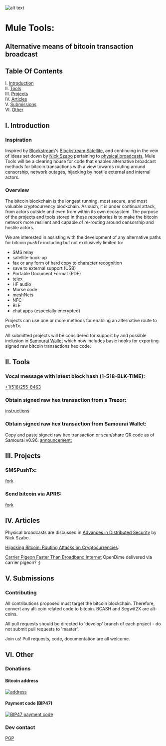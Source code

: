 ![alt text](http://78.media.tumblr.com/9bd864d40a068728c446797cd67b92b3/tumblr_inline_oydq7f74eO1tu47rq_500.png "Mule Tools")

# Mule Tools: 

## Alternative means of bitcoin transaction broadcast

## Table Of Contents

I. [Introduction](#i-introduction)  
II. [Tools](#ii-tools)  
III. [Projects](#iii-projects)  
IV. [Articles](#iv-articles)  
V. [Submissions](#v-submissions)  
VI. [Other](#vi-other)  

## I. Introduction

### Inspiration

Inspired by [Blockstream](https://blockstream.com)'s [Blockstream Satellite](https://blockstream.com/2017/08/15/announcing-blockstream-satellite.html), and continuing in the vein of ideas set down by [Nick Szabo](http://unenumerated.blogspot.fr/) pertaining to [physical broadcasts](http://nakamotoinstitute.org/advances-in-distributed-security/), Mule Tools will be a clearing house for code that enables alternative broadcast methods for bitcoin transactions with a view towards routing around censorship, network outages, hijacking by hostile external and internal actors.

### Overview

The bitcoin blockchain is the longest running, most secure, and most valuable cryptocurrency blockchain. As such, it is under continual attack, from actors outside and even from within its own ecosystem. The purpose of the projects and tools stored in these repositories is to make the bitcoin network more resilient and capable of re-routing around censorship and hostile actors.

We are interested in assisting with the development of any alternative paths for bitcoin *pushTx* including but not exclusively limited to:

- SMS relay
- satellite hook-up
- fax or any form of hard copy to character recognition
- save to external support (USB)
- Portable Document Format (PDF)
- telex
- HF audio
- Morse code
- meshNets
- NFC
- BLE
- chat apps (especially encrypted)

Projects can use one or more methods for enabling an alternative route to *pushTx*.

All submitted projects will be considered for support by and possible inclusion in [Samourai Wallet](https://samouraiwallet.com) which now includes basic hooks for exporting signed raw bitcoin transactions hex code.  
 
## II. Tools

### Vocal message with latest block hash (1-518-BLK-TIME):
[+1(518)255-8463](tel:0015182558463)

### Obtain signed raw hex transaction from a Trezor:
[instructions](http://archive.is/iWTdV) 

### Obtain signed raw hex transaction from Samourai Wallet:
Copy and paste signed raw hex transaction or scan/share QR code as of Samourai v0.96. [announcement:](https://twitter.com/SamouraiWallet/status/922074806467661826)


## III. Projects

### SMSPushTx:
[fork](https://github.com/muletools/smspushtx)

### Send bitcoin via APRS:
[fork](https://github.com/muletools/bitcoin_aprs)

## IV. Articles

Physical broadcasts are discussed in [Advances in Distributed Security](http://nakamotoinstitute.org/advances-in-distributed-security/) by Nick Szabo.

[Hijacking Bitcoin: Routing Attacks on Cryptocurrencies](https://btc-hijack.ethz.ch).

[Carrier Pigeon Faster Than Broadband Internet](https://m.phys.org/news/2009-09-carrier-pigeon-faster-broadband-internet.html) OpenDime delivered via carrier pigeon? ;)

## V. Submissions

### Contributing

All contributions proposed must target the bitcoin blockchain. Therefore, convert any alt-coin related code to bitcoin. BCASH and Segwit2X are alt-coins.

All pull requests should be directed to 'develop' branch of each project - do not submit pull requests to 'master'.

Join us! Pull requests, code, documentation are all welcome.

## VI. Other

### Donations

#### Bitcoin address

[![address](http://api.qrserver.com/v1/create-qr-code/?color=000000&bgcolor=FFFFFF&data=3CVpeDSsauNRWiWeXWRrgc5eFUpujtN7Wo&qzone=1&margin=0&size=200x200&ecc=L)](http://srv1.yogh.io/#addr:id:3CVpeDSsauNRWiWeXWRrgc5eFUpujtN7Wo)

#### Payment code (BIP47)

[![BIP47 payment code](http://api.qrserver.com/v1/create-qr-code/?color=000000&bgcolor=FFFFFF&data=PM8TJMeBnYUBZd9ZbTxSLJQgLj3ucKJ2tfnvBJmq55q6ictCiNdcAcqmk7syurrUr6JuwxSA2ereAXmd5w1Ljd3UGwsopj1EJsddEHq6feRH7C6ujACY&qzone=1&margin=0&size=200x200&ecc=L)](https://paymentcode.io/+samouraiwallet)

### Dev contact

[PGP](http://pgp.mit.edu/pks/lookup?op=get&search=0x72B5BACDFEDF39D7)
